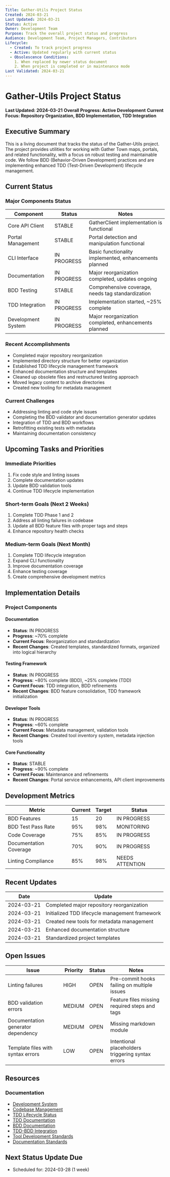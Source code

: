 ```yaml
---
Title: Gather-Utils Project Status
Created: 2024-03-21
Last Updated: 2024-03-21
Status: Active
Owner: Development Team
Purpose: Track the overall project status and progress
Audience: Development Team, Project Managers, Contributors
Lifecycle:
  - Created: To track project progress
  - Active: Updated regularly with current status
  - Obsolescence Conditions:
    1. When replaced by newer status document
    2. When project is completed or in maintenance mode
Last Validated: 2024-03-21
---
```


# Gather-Utils Project Status

**Last Updated: 2024-03-21**
**Overall Progress: Active Development**
**Current Focus: Repository Organization, BDD Implementation, TDD Integration**

## Executive Summary

This is a living document that tracks the status of the Gather-Utils project. The project provides utilities for working with Gather Town maps, portals, and related functionality, with a focus on robust testing and maintainable code. We follow BDD (Behavior-Driven Development) practices and are implementing enhanced TDD (Test-Driven Development) lifecycle management.

## Current Status

### Major Components Status

| Component | Status | Notes |
|-----------|--------|-------|
| Core API Client | STABLE | GatherClient implementation is functional |
| Portal Management | STABLE | Portal detection and manipulation functional |
| CLI Interface | IN PROGRESS | Basic functionality implemented, enhancements planned |
| Documentation | IN PROGRESS | Major reorganization completed, updates ongoing |
| BDD Testing | STABLE | Comprehensive coverage, needs tag standardization |
| TDD Integration | IN PROGRESS | Implementation started, ~25% complete |
| Development System | IN PROGRESS | Major reorganization completed, enhancements planned |

### Recent Accomplishments

- Completed major repository reorganization
- Implemented directory structure for better organization
- Established TDD lifecycle management framework
- Enhanced documentation structure and templates
- Cleaned up obsolete files and restructured testing approach
- Moved legacy content to archive directories
- Created new tooling for metadata management

### Current Challenges

- Addressing linting and code style issues
- Completing the BDD validator and documentation generator updates
- Integration of TDD and BDD workflows
- Retrofitting existing tests with metadata
- Maintaining documentation consistency

## Upcoming Tasks and Priorities

### Immediate Priorities

1. Fix code style and linting issues
2. Complete documentation updates
3. Update BDD validation tools
4. Continue TDD lifecycle implementation

### Short-term Goals (Next 2 Weeks)

1. Complete TDD Phase 1 and 2
2. Address all linting failures in codebase
3. Update all BDD feature files with proper tags and steps
4. Enhance repository health checks

### Medium-term Goals (Next Month)

1. Complete TDD lifecycle integration
2. Expand CLI functionality
3. Improve documentation coverage
4. Enhance testing coverage
5. Create comprehensive development metrics

## Implementation Details

### Project Components

#### Documentation

- **Status**: IN PROGRESS
- **Progress**: ~70% complete
- **Current Focus**: Reorganization and standardization
- **Recent Changes**: Created templates, standardized formats, organized into logical hierarchy

#### Testing Framework

- **Status**: IN PROGRESS
- **Progress**: ~80% complete (BDD), ~25% complete (TDD)
- **Current Focus**: TDD integration, BDD refinements
- **Recent Changes**: BDD feature consolidation, TDD framework initialization

#### Developer Tools

- **Status**: IN PROGRESS
- **Progress**: ~60% complete
- **Current Focus**: Metadata management, validation tools
- **Recent Changes**: Created tool inventory system, metadata injection tools

#### Core Functionality

- **Status**: STABLE
- **Progress**: ~90% complete
- **Current Focus**: Maintenance and refinements
- **Recent Changes**: Portal service enhancements, API client improvements

## Development Metrics

| Metric | Current | Target | Status |
|--------|---------|--------|--------|
| BDD Features | 15 | 20 | IN PROGRESS |
| BDD Test Pass Rate | 95% | 98% | MONITORING |
| Code Coverage | 75% | 85% | IN PROGRESS |
| Documentation Coverage | 70% | 90% | IN PROGRESS |
| Linting Compliance | 85% | 98% | NEEDS ATTENTION |

## Recent Updates

| Date | Update |
|------|--------|
| 2024-03-21 | Completed major repository reorganization |
| 2024-03-21 | Initialized TDD lifecycle management framework |
| 2024-03-21 | Created new tools for metadata management |
| 2024-03-21 | Enhanced documentation structure |
| 2024-03-21 | Standardized project templates |

## Open Issues

| Issue | Priority | Status | Notes |
|-------|----------|--------|-------|
| Linting failures | HIGH | OPEN | Pre-commit hooks failing on multiple issues |
| BDD validation errors | MEDIUM | OPEN | Feature files missing required steps and tags |
| Documentation generator dependency | MEDIUM | OPEN | Missing markdown module |
| Template files with syntax errors | LOW | OPEN | Intentional placeholders triggering syntax errors |

## Resources

### Documentation
- [Development System](./DEV_SYSTEM_PROJECT_MANAGEMENT.md)
- [Codebase Management](./CODEBASE_PROJECT_MANAGEMENT.md)
- [TDD Lifecycle Status](./current/tdd_lifecycle_status.md)
- [TDD Documentation](./tdd/README.md)
- [BDD Documentation](./bdd/README.md)
- [TDD-BDD Integration](./tdd-bdd-integration.md)
- [Tool Development Standards](./TOOL_DEVELOPMENT_STANDARDS.md)
- [Documentation Standards](./DOCUMENTATION_STANDARDS.md)

## Next Status Update Due

- Scheduled for: 2024-03-28 (1 week) 